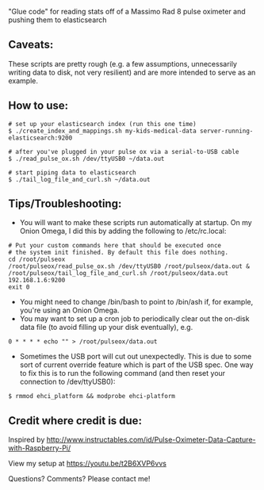 "Glue code" for reading stats off of a Massimo Rad 8 pulse oximeter and pushing them to elasticsearch

## Caveats:

These scripts are pretty rough (e.g. a few assumptions, unnecessarily writing data to disk, not very resilient) and are more intended to serve as an example.

## How to use:

```
# set up your elasticsearch index (run this one time)
$ ./create_index_and_mappings.sh my-kids-medical-data server-running-elasticsearch:9200

# after you've plugged in your pulse ox via a serial-to-USB cable
$ ./read_pulse_ox.sh /dev/ttyUSB0 ~/data.out

# start piping data to elasticsearch
$ ./tail_log_file_and_curl.sh ~/data.out
```

## Tips/Troubleshooting:

- You will want to make these scripts run automatically at startup. On my Onion Omega, I did this by adding the following to /etc/rc.local:

```
# Put your custom commands here that should be executed once
# the system init finished. By default this file does nothing.
cd /root/pulseox
/root/pulseox/read_pulse_ox.sh /dev/ttyUSB0 /root/pulseox/data.out &
/root/pulseox/tail_log_file_and_curl.sh /root/pulseox/data.out 192.168.1.6:9200
exit 0
```
- You might need to change /bin/bash to point to /bin/ash if, for example, you're using an Onion Omega.
- You may want to set up a cron job to periodically clear out the on-disk data file (to avoid filling up your disk eventually), e.g.

```
0 * * * * echo "" > /root/pulseox/data.out
```
- Sometimes the USB port will cut out unexpectedly. This is due to some sort of current override feature which is part of the USB spec. One way to fix this is to run the following command (and then reset your connection to /dev/ttyUSB0):

```
$ rmmod ehci_platform && modprobe ehci-platform
``` 

## Credit where credit is due:

Inspired by http://www.instructables.com/id/Pulse-Oximeter-Data-Capture-with-Raspberry-Pi/

View my setup at https://youtu.be/t2B6XVP6vvs

Questions? Comments? Please contact me!


